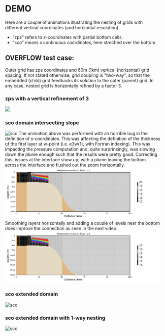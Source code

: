 # DEMO

Here are a couple of animations illustrating the nesting of grids with different vertical coordinates (and horizontal resolution). 
+ "zps" refers to z-coordinates with partial bottom cells.
+ "sco" means s continuous coordinates, here streched over the bottom 
## OVERFLOW test case:
Outer grid has zps coordinates and 60m (1km) vertical (horizontal) grid spacing. If not stated otherwise, grid coupling is "two-way", so that the embedded (child) grid feedbacks its solution to the outer (parent) grid. In any case, nested grid is horizontally refined by a factor 3.
### zps with a vertical refinement of 3
![](OVF_zoom_zps_zps.gif)
### sco domain intersecting slope
![sco](OVF_zoom_zps_sco.gif)
The animation above was performed with an horrible bug in the definition of s-coordinates. This was affecting the definition of the thickness of the first layer at w-point (i.e. e3w(1), with Fortran indexing). This was impacting the pressure computation and, quite surprinsingly, was slowing down the plume enough such that the results were pretty good. Correcting this, issues at the interface show up, with a plume leaving the bottom across the interface and flushed out the zoom horizontally.
![sco](OVF_zoom_zps_sco_corrected.gif)
Smoothing layers horizontally and adding a couple of levels near the bottom does improve the connection as seen in the next video.
![sco](OVF_zoom_zps_sco_corrected_smooth.gif)
### sco extended domain
![sco](OVF_zoom_zps_sco3.gif)
### sco extended domain with 1-way nesting
![sco](OVF_zoom_zps_sco4.gif)
